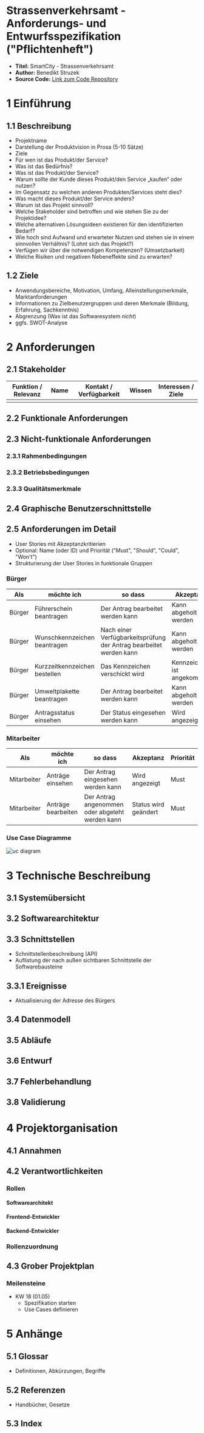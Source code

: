 # Strassenverkehrsamt - Anforderungs- und Entwurfsspezifikation ("Pflichtenheft")

* **Titel:** SmartCity - Strassenverkehrsamt
* **Author:** Benedikt Struzek
* **Source Code:** [Link zum Code Repository](https://github.com/SGSE-2020/MS_Strassenverkehrsamt)

# 1 Einführung

## 1.1 Beschreibung

* Projektname
* Darstellung der Produktvision in Prosa (5-10 Sätze)
* Ziele
* Für wen ist das Produkt/der Service?
* Was ist das Bedürfnis? 
* Was ist das Produkt/der Service?
* Warum sollte der Kunde dieses Produkt/den Service „kaufen“ oder nutzen?
* Im Gegensatz zu welchen anderen Produkten/Services steht dies?
* Was macht dieses Produkt/der Service anders?
* Warum ist das Projekt sinnvoll?
* Welche Stakeholder sind betroffen und wie stehen Sie zu der Projektidee?
* Welche alternativen Lösungsideen existieren für den identifizierten Bedarf?
* Wie hoch sind Aufwand und erwarteter Nutzen und stehen sie in einem sinnvollen Verhältnis? (Lohnt sich das Projekt?)
* Verfügen wir über die notwendigen Kompetenzen? (Umsetzbarkeit)
* Welche Risiken und negativen Nebeneffekte sind zu erwarten?

## 1.2 Ziele

- Anwendungsbereiche, Motivation, Umfang, Alleinstellungsmerkmale, Marktanforderungen
- Informationen zu Zielbenutzergruppen und deren Merkmale (Bildung, Erfahrung, Sachkenntnis)
- Abgrenzung (Was ist das Softwaresystem _nicht_)
- ggfs. SWOT-Analyse

# 2 Anforderungen

## 2.1 Stakeholder

| Funktion / Relevanz | Name | Kontakt / Verfügbarkeit | Wissen | Interessen / Ziele |
|---------------------|------|-------------------------|--------|--------------------|
|                     |      |                         |        |                    |

## 2.2 Funktionale Anforderungen

## 2.3 Nicht-funktionale Anforderungen 

### 2.3.1 Rahmenbedingungen

### 2.3.2 Betriebsbedingungen

### 2.3.3 Qualitätsmerkmale

## 2.4 Graphische Benutzerschnittstelle

## 2.5 Anforderungen im Detail

- User Stories mit Akzeptanzkritierien 
- Optional: Name (oder ID) und Priorität ("Must", "Should", "Could", "Won't")
- Strukturierung der User Stories in funktionale Gruppen

### Bürger

| **Als** | **möchte ich**                | **so dass**                                                        | **Akzeptanz**              | **Priorität** |
|---------|-------------------------------|--------------------------------------------------------------------|----------------------------|---------------|
| Bürger  | Führerschein beantragen       | Der Antrag bearbeitet werden kann                                  | Kann abgeholt werden       | Must          |
| Bürger  | Wunschkennzeichen beantragen  | Nach einer Verfügbarkeitsprüfung der Antrag bearbeitet werden kann | Kann abgeholt werden       | Must          |
| Bürger  | Kurzzeitkennzeichen bestellen | Das Kennzeichen verschickt wird                                    | Kennzeichen ist angekommen | Should        |
| Bürger  | Umweltplakette beantragen     | Der Antrag bearbeitet werden kann                                  | Kann abgeholt werden       | Could         |
| Bürger  | Antragsstatus einsehen        | Der Status eingesehen werden kann                                  | Wird angezeigt             | Should        |

### Mitarbeiter

| **Als**     | **möchte ich**     | **so dass**                                     | **Akzeptanz**        | **Priorität** |
|-------------|--------------------|-------------------------------------------------|----------------------|---------------|
| Mitarbeiter | Anträge einsehen   | Der Antrag eingesehen werden kann               | Wird angezeigt       | Must          |
| Mitarbeiter | Anträge bearbeiten | Der Antrag angenommen oder abgeleht werden kann | Status wird geändert | Must          |

### Use Case Diagramme

![uc diagram](./img/UseCase_Strassenverkehrsamt.svg)

# 3 Technische Beschreibung

## 3.1 Systemübersicht

## 3.2 Softwarearchitektur

## 3.3 Schnittstellen

- Schnittstellenbeschreibung (API)
- Auflistung der nach außen sichtbaren Schnittstelle der Softwarebausteine

## 3.3.1 Ereignisse
- Aktualisierung der Adresse des Bürgers

## 3.4 Datenmodell 

## 3.5 Abläufe

## 3.6 Entwurf

## 3.7 Fehlerbehandlung 

## 3.8 Validierung

# 4 Projektorganisation

## 4.1 Annahmen

## 4.2 Verantwortlichkeiten

### Rollen

#### Softwarearchitekt

#### Frontend-Entwickler

#### Backend-Entwickler

### Rollenzuordnung


## 4.3 Grober Projektplan

### Meilensteine
* KW 18 (01.05)
    * Spezifikation starten
	* Use Cases definieren

# 5 Anhänge

## 5.1 Glossar 

- Definitionen, Abkürzungen, Begriffe

## 5.2 Referenzen

- Handbücher, Gesetze

## 5.3 Index



